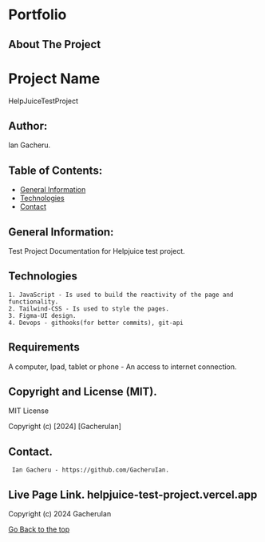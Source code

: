 # Portfolio

## About The Project

# Project Name

HelpJuiceTestProject

## Author: 
Ian Gacheru.

## Table of Contents:

- [General Information](#general-info)
- [Technologies](#technologies)
- [Contact](#contact)

## General Information:
Test Project Documentation for Helpjuice test project.

## Technologies

    1. JavaScript - Is used to build the reactivity of the page and functionality.
    2. Tailwind-CSS - Is used to style the pages.
    3. Figma-UI design.
    4. Devops - githooks(for better commits), git-api



## Requirements

A computer, Ipad, tablet or phone - An access to internet connection.

## Copyright and License (MIT).

MIT License

Copyright (c) [2024] [GacheruIan]


## Contact.

     Ian Gacheru - https://github.com/GacheruIan.

  
## Live Page Link. helpjuice-test-project.vercel.app

Copyright (c) 2024 GacheruIan

[Go Back to the top](#portfolio)